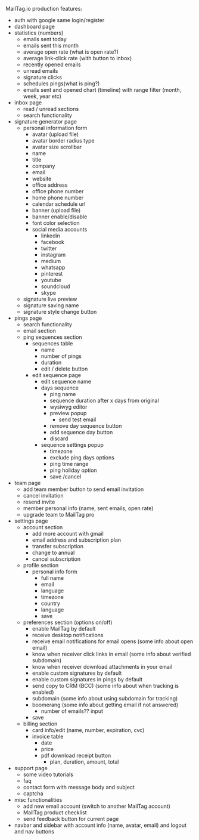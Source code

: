 MailTag.io production features: 

- auth with google same login/register
- dashboard page
 - statistics (numbers)
    - emails sent today
    - emails sent this month
    - average open rate (what is open rate?)
    - average link-click rate (with button to inbox)
    - recently opened emails
    - unread emails
    - signature clicks
    - schedules pings(what is ping?)
    - emails sent and opened chart (timeline) with range filter (month, week, year etc)
- inbox page
	- read / unread sections
	- search functionality
- signature generator page
	- personal information form
		- avatar (upload file)
		- avatar border radius type
		- avatar size scrollbar
		- name
		- title
		- company
		- email
		- website
		- office address
		- office phone number
		- home phone number
		- calendar schedule url
		- banner (upload file)
		- banner enable/disable
		- font color selection
		- social media accounts
			- linkedin
			- facebook
			- twitter
			- instagram
			- medium
			- whatsapp
			- pinterest
			- youtube
			- soundcloud
			- skype
	- signature live preview
	- signature saving name
	- signature style change button
- pings page
	- search functionality
	- email section
	- ping sequences section
		- sequences table 
			- name
			- number of pings
			- duration
			- edit / delete button
		- edit sequence page
			- edit sequence name
			- days sequence
				- ping name
				- sequence duration after x days from original
				- wysiwyg editor
				- preview popup
					- send test email
				- remove day sequence button
				- add sequence day button
				- discard
			- sequence settings popup
				- timezone
				- exclude ping days options
				- ping time range
				- ping holiday option
				- save /cancel
- team page
	- add team member button to send email invitation
	- cancel invitation
	- resend invite
	- member personal info (name, sent emails, open rate)
	- upgrade team to MailTag pro
- settings page
	- account section
		- add more account with gmail
		- email address and subscription plan
		- transfer subscription
		- change to annual
		- cancel subscription
	- profile section
		- personal info form
			- full name
			- email
			- language
			- timezone
			- country
			- language
			- save
	- preferences section (options on/off)
		- enable MailTag by default
		- receive desktop notifications
		- receive email notifications for email opens (some info about open email)
		- know when receiver click links in email (some info about verified subdomain)
		- know when receiver download attachments in your email
		- enable custom signatures by default
		- enable custom signatures in pings by default
		- send copy to CRM (BCC) (some info about when tracking is enabled)
		- subdomain (some info about using subdomain for tracking)
		- boomerang (some info about getting email if not answered)
			- number of emails?? input
		- save
	- billing section
		- card info/edit (name, number, expiration, cvc)
		- invoice table
			- date
			- price
			- pdf download receipt button
				- plan, duration, amount, total
- support page
	- some video tutorials
	- faq
	- contact form with message body and subject
	- captcha
 - misc functionalities
 	- add new email account (switch to another MailTag account)
	- MailTag product checklist
	- send feedback button for current page
- navbar and sidebar with account info (name, avatar, email) and logout and nav buttons
	

